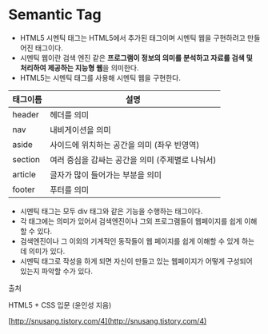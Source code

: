 # Semantic Tag

- HTML5 시멘틱 태그는 HTML5에서 추가된 태그이며 시멘틱 웹을 구현하려고 만들어진 태그이다.
- 시멘틱 웹이란 검색 엔진 같은 **프로그램이 정보의 의미를 분석하고 자료를 검색 및 처리하여 제공하는 지능형 웹**을 의미한다.
- HTML5는 시멘틱 태그를 사용해 시멘틱 웹을 구현한다.

| 태그이름    | 설명                           |
| ------- | ---------------------------- |
| header  | 헤더를 의미                       |
| nav     | 내비게이션을 의미                    |
| aside   | 사이드에 위치하는 공간을 의미 (좌우 빈영역)    |
| section | 여러 중심을 감싸는 공간을 의미 (주제별로 나눠서) |
| article | 글자가 많이 들어가는 부분을 의미           |
| footer  | 푸터를 의미                       |

- 시멘틱 태그는 모두 div 태그와 같은 기능을 수행하는 태그이다.
- 각 태그에는 의미가 있어서 검색엔진이나 그외 프로그램들이 웹페이지를 쉽게 이해할 수 있다.
- 검색엔진이나 그 이외의 기계적인 동작들이 웹 페이지를 쉽게 이해할 수 있게 하는데 의미가 있다.
- 시멘틱 태그로 작성을 하게 되면 자신이 만들고 있는 웹페이지가 어떻게 구성되어 있는지 파악할 수가 있다.

출처

HTML5 + CSS 입문 (윤인성 지음)

[http://snusang.tistory.com/4](http://snusang.tistory.com/4)